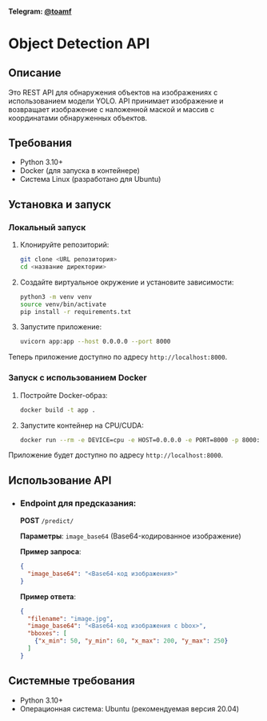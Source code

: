 #### Telegram: [@toamf](https://t.me/toamf)




# Object Detection API

## Описание
Это REST API для обнаружения объектов на изображениях с использованием модели YOLO. API принимает изображение и возвращает изображение с наложенной маской и массив с координатами обнаруженных объектов.

## Требования
- Python 3.10+
- Docker (для запуска в контейнере)
- Система Linux (разработано для Ubuntu)

## Установка и запуск

### Локальный запуск

1. Клонируйте репозиторий:
    ```bash
    git clone <URL репозитория>
    cd <название директории>
    ```

2. Создайте виртуальное окружение и установите зависимости:
    ```bash
    python3 -m venv venv
    source venv/bin/activate
    pip install -r requirements.txt
    ```

3. Запустите приложение:
    ```bash
    uvicorn app:app --host 0.0.0.0 --port 8000
    ```

Теперь приложение доступно по адресу `http://localhost:8000`.

### Запуск с использованием Docker

1. Постройте Docker-образ:
    ```bash
    docker build -t app .
    ```

2. Запустите контейнер на CPU/CUDA:
    ```bash
    docker run --rm -e DEVICE=cpu -e HOST=0.0.0.0 -e PORT=8000 -p 8000:8000 app
    ```

Приложение будет доступно по адресу `http://localhost:8000`.

## Использование API

- ### Endpoint для предсказания:
    **POST** `/predict/`

    **Параметры**: `image_base64` (Base64-кодированное изображение)

    **Пример запроса**:
    ```json
    {
      "image_base64": "<Base64-код изображения>"
    }
    ```

    **Пример ответа**:
    ```json
    {
      "filename": "image.jpg",
      "image_base64": "<Base64-код изображения с bbox>",
      "bboxes": [
        {"x_min": 50, "y_min": 60, "x_max": 200, "y_max": 250}
      ]
    }
    ```

## Системные требования
- Python 3.10+
- Операционная система: Ubuntu (рекомендуемая версия 20.04)

